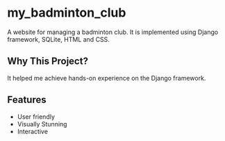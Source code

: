 # my_badminton_club

A website for managing a badminton club. It is implemented using Django framework, SQLite, HTML and CSS.

## Why This Project?
It helped me achieve hands-on experience on the Django framework.

## Features
- User friendly
- Visually Stunning
- Interactive